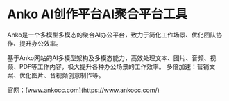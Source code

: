 # Anko AI创作平台AI聚合平台工具

Anko是一个多模型多模态的聚合AI办公平台，致力于简化工作场景、优化团队协作、提升办公效率。

基于Anko网站的AI多模型架构及多模态能力，高效处理文本、图片、音频、视频、PDF等工作内容，极大提升各种办公场景的工作效率。
多倍加速：营销文案、优化图片、音视频创意制作等。

官网：[www.ankocc.com](https://www.ankocc.com/)
